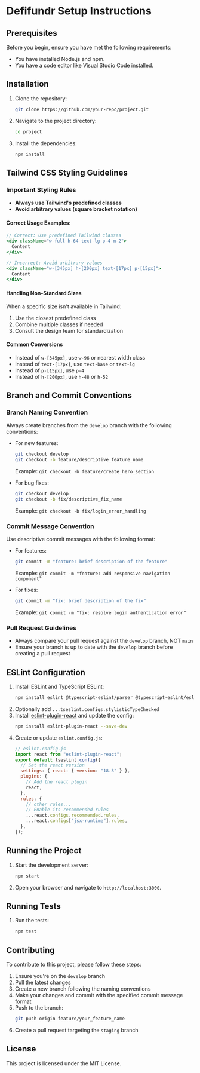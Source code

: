 # Defifundr Setup Instructions

## Prerequisites

Before you begin, ensure you have met the following requirements:

- You have installed Node.js and npm.
- You have a code editor like Visual Studio Code installed.

## Installation

1. Clone the repository:
   ```sh
   git clone https://github.com/your-repo/project.git
   ```
2. Navigate to the project directory:
   ```sh
   cd project
   ```
3. Install the dependencies:
   ```sh
   npm install
   ```

## Tailwind CSS Styling Guidelines

### Important Styling Rules

- **Always use Tailwind's predefined classes**
- **Avoid arbitrary values (square bracket notation)**

#### Correct Usage Examples:

```jsx
// Correct: Use predefined Tailwind classes
<div className="w-full h-64 text-lg p-4 m-2">
  Content
</div>

// Incorrect: Avoid arbitrary values
<div className="w-[345px] h-[200px] text-[17px] p-[15px]">
  Content
</div>
```

#### Handling Non-Standard Sizes

When a specific size isn't available in Tailwind:

1. Use the closest predefined class
2. Combine multiple classes if needed
3. Consult the design team for standardization

#### Common Conversions

- Instead of `w-[345px]`, use `w-96` or nearest width class
- Instead of `text-[17px]`, use `text-base` or `text-lg`
- Instead of `p-[15px]`, use `p-4`
- Instead of `h-[200px]`, use `h-48` or `h-52`

## Branch and Commit Conventions

### Branch Naming Convention

Always create branches from the `develop` branch with the following conventions:

- For new features:

  ```sh
  git checkout develop
  git checkout -b feature/descriptive_feature_name
  ```

  Example: `git checkout -b feature/create_hero_section`

- For bug fixes:
  ```sh
  git checkout develop
  git checkout -b fix/descriptive_fix_name
  ```
  Example: `git checkout -b fix/login_error_handling`

### Commit Message Convention

Use descriptive commit messages with the following format:

- For features:

  ```sh
  git commit -m "feature: brief description of the feature"
  ```

  Example: `git commit -m "feature: add responsive navigation component"`

- For fixes:
  ```sh
  git commit -m "fix: brief description of the fix"
  ```
  Example: `git commit -m "fix: resolve login authentication error"`

### Pull Request Guidelines

- Always compare your pull request against the `develop` branch, NOT `main`
- Ensure your branch is up to date with the `develop` branch before creating a pull request

## ESLint Configuration

1. Install ESLint and TypeScript ESLint:
   ```sh
   npm install eslint @typescript-eslint/parser @typescript-eslint/eslint-plugin --save-dev
   ```
2. Optionally add `...tseslint.configs.stylisticTypeChecked`
3. Install [eslint-plugin-react](https://github.com/jsx-eslint/eslint-plugin-react) and update the config:
   ```sh
   npm install eslint-plugin-react --save-dev
   ```
4. Create or update `eslint.config.js`:
   ```js
   // eslint.config.js
   import react from "eslint-plugin-react";
   export default tseslint.config({
     // Set the react version
     settings: { react: { version: "18.3" } },
     plugins: {
       // Add the react plugin
       react,
     },
     rules: {
       // other rules...
       // Enable its recommended rules
       ...react.configs.recommended.rules,
       ...react.configs["jsx-runtime"].rules,
     },
   });
   ```

## Running the Project

1. Start the development server:
   ```sh
   npm start
   ```
2. Open your browser and navigate to `http://localhost:3000`.

## Running Tests

1. Run the tests:
   ```sh
   npm test
   ```

## Contributing

To contribute to this project, please follow these steps:

1. Ensure you're on the `develop` branch
2. Pull the latest changes
3. Create a new branch following the naming conventions
4. Make your changes and commit with the specified commit message format
5. Push to the branch:
   ```sh
   git push origin feature/your_feature_name
   ```
6. Create a pull request targeting the `staging` branch

## License

This project is licensed under the MIT License.
